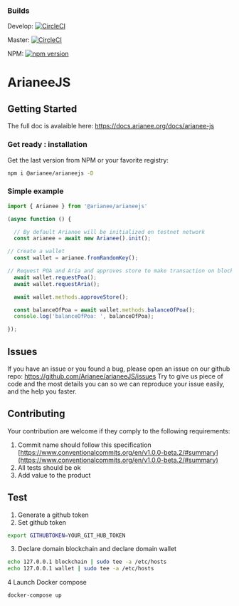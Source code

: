 
### Builds
Develop: [![CircleCI](https://circleci.com/gh/Arianee/arianeeJS/tree/develop.svg)](https://circleci.com/gh/Arianee/arianeeJS/tree/develop.svg)

Master: [![CircleCI](https://circleci.com/gh/Arianee/arianeeJS/tree/master.svg)](https://circleci.com/gh/Arianee/arianeeJS/tree/master.svg)

NPM: [![npm version](https://img.shields.io/npm/v/@arianee/arianeejs.svg?style=flat)](https://www.npmjs.com/package/@arianee/arianeejs)


# ArianeeJS


## Getting Started

The full doc is avalaible here: https://docs.arianee.org/docs/arianee-js
 
### Get ready : installation
  
  Get the last version from NPM or your favorite registry:

````sh
npm i @arianee/arianeejs -D
````

### Simple example

```javascript
import { Arianee } from '@arianee/arianeejs'

(async function () {

  // By default Arianee will be initialized on testnet network
  const arianee = await new Arianee().init();

// Create a wallet
  const wallet = arianee.fromRandomKey();

// Request POA and Aria and approves store to make transaction on blockchain
  await wallet.requestPoa();
  await wallet.requestAria();

  await wallet.methods.approveStore();

  const balanceOfPoa = await wallet.methods.balanceOfPoa();
  console.log('balanceOfPoa: ', balanceOfPoa);

});
```  

## Issues

If you have an issue or you found a bug, please open an issue on our github repo: https://github.com/Arianee/arianeeJS/issues
Try to give us piece of code and the most details you can so we can reproduce your issue easily, and the help you faster.

## Contributing

Your contribution are welcome if they comply to the following requirements:

 1. Commit name should follow this specification [https://www.conventionalcommits.org/en/v1.0.0-beta.2/#summary](https://www.conventionalcommits.org/en/v1.0.0-beta.2/#summary)
 2. All tests should be ok
 3. Add value to the product

## Test

1. Generate a github token
2. Set github token 
```bash
export GITHUBTOKEN=YOUR_GIT_HUB_TOKEN
```

3. Declare domain blockchain and declare domain wallet
```bash
echo 127.0.0.1 blockchain | sudo tee -a /etc/hosts
echo 127.0.0.1 wallet | sudo tee -a /etc/hosts
```

4 Launch Docker compose
```bash
docker-compose up
```
